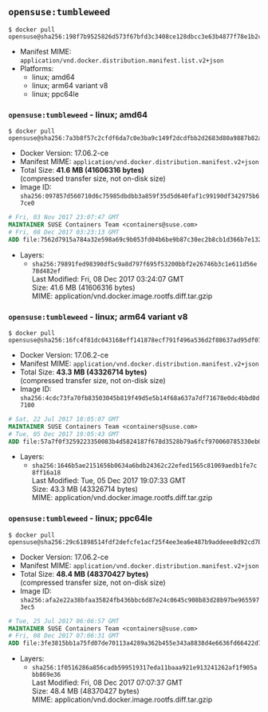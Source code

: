 ## `opensuse:tumbleweed`

```console
$ docker pull opensuse@sha256:198f7b9525826d573f67bfd3c3408ce128dbcc3e63b4877f78e1b2c3a68dfbd5
```

-	Manifest MIME: `application/vnd.docker.distribution.manifest.list.v2+json`
-	Platforms:
	-	linux; amd64
	-	linux; arm64 variant v8
	-	linux; ppc64le

### `opensuse:tumbleweed` - linux; amd64

```console
$ docker pull opensuse@sha256:7a3b8f57c2cfdf6da7c0e3ba9c149f2dcdfbb2d2683d80a9887b82a7b809703d
```

-	Docker Version: 17.06.2-ce
-	Manifest MIME: `application/vnd.docker.distribution.manifest.v2+json`
-	Total Size: **41.6 MB (41606316 bytes)**  
	(compressed transfer size, not on-disk size)
-	Image ID: `sha256:097857d560710d6c75985dbdbb3a859f35d5d640faf1c99190df342975b67ce0`

```dockerfile
# Fri, 03 Nov 2017 23:07:47 GMT
MAINTAINER SUSE Containers Team <containers@suse.com>
# Fri, 08 Dec 2017 03:23:13 GMT
ADD file:7562d7915a784a32e598a69c9b053fd04b6be9b87c30ec2b8cb1d366b7e1324b in / 
```

-	Layers:
	-	`sha256:79891fed98390df5c9a8d797f695f53200bbf2e26746b3c1e611d56e78d482ef`  
		Last Modified: Fri, 08 Dec 2017 03:24:07 GMT  
		Size: 41.6 MB (41606316 bytes)  
		MIME: application/vnd.docker.image.rootfs.diff.tar.gzip

### `opensuse:tumbleweed` - linux; arm64 variant v8

```console
$ docker pull opensuse@sha256:16fc4f81dc043168eff141878ecf791f496a536d2f88637ad95df072e65f0372
```

-	Docker Version: 17.06.2-ce
-	Manifest MIME: `application/vnd.docker.distribution.manifest.v2+json`
-	Total Size: **43.3 MB (43326714 bytes)**  
	(compressed transfer size, not on-disk size)
-	Image ID: `sha256:4cdc73fa70fb83503045b819f49d5e5b14f68a637a7df71678e0dc4bbd0d7100`

```dockerfile
# Sat, 22 Jul 2017 18:05:07 GMT
MAINTAINER SUSE Containers Team <containers@suse.com>
# Tue, 05 Dec 2017 19:05:43 GMT
ADD file:57a7f0f3259223350083b4d5824187f678d3528b79a6fcf970060785330eb01b in / 
```

-	Layers:
	-	`sha256:1646b5ae2151656b0634a6bdb24362c22efed1565c81069aedb1fe7c8ff16a18`  
		Last Modified: Tue, 05 Dec 2017 19:07:33 GMT  
		Size: 43.3 MB (43326714 bytes)  
		MIME: application/vnd.docker.image.rootfs.diff.tar.gzip

### `opensuse:tumbleweed` - linux; ppc64le

```console
$ docker pull opensuse@sha256:29c61898514fdf2defcfe1acf25f4ee3ea6e487b9addeee8d92cd7b7e2e5f1d3
```

-	Docker Version: 17.06.2-ce
-	Manifest MIME: `application/vnd.docker.distribution.manifest.v2+json`
-	Total Size: **48.4 MB (48370427 bytes)**  
	(compressed transfer size, not on-disk size)
-	Image ID: `sha256:afa2e22a38bfaa35824fb436bbc6d87e24c0645c908b83d28b97be9655973ec5`

```dockerfile
# Tue, 25 Jul 2017 06:06:57 GMT
MAINTAINER SUSE Containers Team <containers@suse.com>
# Fri, 08 Dec 2017 07:06:31 GMT
ADD file:3fe3815bb1a75fd07de70113a4289a362b455e343a8838d4e6636fd66422d7e4 in / 
```

-	Layers:
	-	`sha256:1f0516286a856cadb599519317eda11baaa921e913241262af1f905abb869e36`  
		Last Modified: Fri, 08 Dec 2017 07:07:37 GMT  
		Size: 48.4 MB (48370427 bytes)  
		MIME: application/vnd.docker.image.rootfs.diff.tar.gzip
